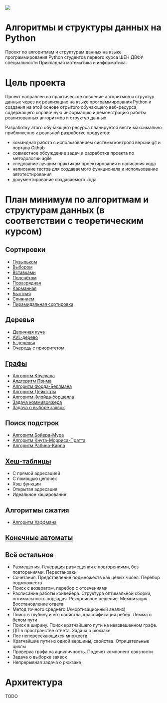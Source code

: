 ![](https://travis-ci.com/pikvic/algodspy.svg?branch=master&status=passed)

# Алгоритмы и структуры данных на Python

Проект по алгоритмам и структурам данных на языке программирования Python студентов первого курса ШЕН ДВФУ специальности Прикладная математика и информатика. 

# Цель проекта

Проект направлен на практическое освоение алгоритмов и структур данных через их реализацию на языке программирования Python и создания на этой основе отрытого обучающего веб-ресурса, содержащего справочную информацию и демонстрацию работы реализованных алгоритмов и структур данных.

Разработку этого обучающего ресурса планируется вести максимально приближенно к реальной разработке продуктов:
- командная работа с использованием системы контроля версий git и портала Github
- совместное обсуждение задач и разработка проекта по методологии agile
- следование лучшим практикам проектирования и написания кода
- написание тестов для создаваемого функционала и использование автотестирования
- документирование создаваемого кода

# План минимум по алгоритмам и структурам данных (в соответствии с теоретическим курсом)

## Сортировки	
- [Пузырьком](https://en.wikipedia.org/wiki/Bubble_sort)
- [Выбором](https://en.wikipedia.org/wiki/Selection_sort)
- [Вставками](https://en.wikipedia.org/wiki/Insertion_sort)
- [Подсчётом](https://en.wikipedia.org/wiki/Counting_sort)
- [Поразрядная](https://en.wikipedia.org/wiki/Radix_sort)
- [Карманная](https://en.wikipedia.org/wiki/Bucket_sort)
- [Быстрая](https://en.wikipedia.org/wiki/Quicksort)
- [Слиянием](https://en.wikipedia.org/wiki/Merge_sort)
- [Пирамидальная сортировка](https://en.wikipedia.org/wiki/Heapsort)

## Деревья	
- [Двоичная куча](https://en.wikipedia.org/wiki/Binary_heap)
- [AVL-дерево](https://en.wikipedia.org/wiki/AVL_tree)
- [Б-деревья](https://en.wikipedia.org/wiki/B-tree)
- [Очередь с приоритетом](https://en.wikipedia.org/wiki/Priority_queue)

## [Графы](https://en.wikipedia.org/wiki/Graph_theory)
- [Алгоритм Крускала](https://en.wikipedia.org/wiki/Kruskal%27s_algorithm)
- [Алдгоритм Прима](https://en.wikipedia.org/wiki/Prim%27s_algorithm)
- [Алгоритм Форда-Беллмана](https://en.wikipedia.org/wiki/Bellman%E2%80%93Ford_algorithm)
- [Алгоритм Дейкстры](https://en.wikipedia.org/wiki/Dijkstra%27s_algorithm)
- [Алгоритм Флойда-Уоршелла](https://en.wikipedia.org/wiki/Floyd%E2%80%93Warshall_algorithm)
- [Задача коммивояжера](https://en.wikipedia.org/wiki/Travelling_salesman_problem)
- [Задача о выборе заявок](https://ru.wikipedia.org/wiki/%D0%96%D0%B0%D0%B4%D0%BD%D1%8B%D0%B9_%D0%B0%D0%BB%D0%B3%D0%BE%D1%80%D0%B8%D1%82%D0%BC)

## Поиск подстрок	
- [Алгоритм Бойера-Мура](https://en.wikipedia.org/wiki/Boyer%E2%80%93Moore_string-search_algorithm)
- [Алгоритм Кнута-Морриса-Пратта](https://en.wikipedia.org/wiki/Knuth%E2%80%93Morris%E2%80%93Pratt_algorithm)
- [Алгоритм Рабина-Карпа](https://en.wikipedia.org/wiki/Rabin%E2%80%93Karp_algorithm)

## [Хеш-таблицы](https://en.wikipedia.org/wiki/Hash_table)
- С прямой адресацией	
- С помощью цепочек	
- Хэш функции	
- Открытая адресация	
- Идеальное хэширование	

## Алгоритмы сжатия
- [Алгоритм Хаффмана](https://en.wikipedia.org/wiki/Huffman_coding)
	
## [Конечные автоматы](https://en.wikipedia.org/wiki/Finite-state_machine)

## Всё остальное
- Размещения. Генерация размещения с повторениями, без повторениями. Перестановки
- Сочетания. Представление подмножеств как целых чисел. Перебор подмножеств
- Поиск с возвратом, перебор с отсечениями
- Расписание работы конвейера. Структура оптимальной сборки, оптимальность подзадач. Рекурсивное решение. Мемоизация. Восстановление ответа
- Метод точного среднего (Амортизационный анализ)
- Поиск в глубину и его свойства, классификация ребер. Лемма о белом пути
- Поиск в ширину. Поиск кратчайшего пути на невзвешенном графе.
- ДП в пространстве ответа. Задача о рюкзаке
- Лес непересекающихся множеств.
- Кратчайшие пути из одной вершины, свойства. Отрицательные циклы
- Проверка графа на ацикличность. Подсчет компонент связности
- Задача о выборке заявок
- Непрерывная задача о рюкзаке

# Архитектура

TODO
